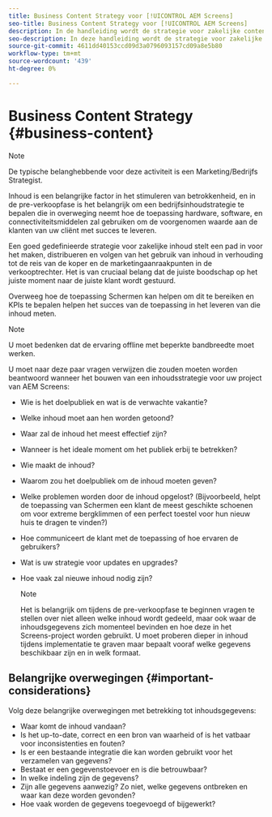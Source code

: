 ```yaml
---
title: Business Content Strategy voor [!UICONTROL AEM Screens]
seo-title: Business Content Strategy voor [!UICONTROL AEM Screens]
description: In de handleiding wordt de strategie voor zakelijke content beschreven
seo-description: In deze handleiding wordt de strategie voor zakelijke content beschreven
source-git-commit: 4611dd40153ccd09d3a0796093157cd09a8e5b80
workflow-type: tm+mt
source-wordcount: '439'
ht-degree: 0%

---
```



# Business Content Strategy {#business-content}

>[!NOTE]
>
>De typische belanghebbende voor deze activiteit is een Marketing/Bedrijfs Strategist.

Inhoud is een belangrijke factor in het stimuleren van betrokkenheid, en in de pre-verkoopfase is het belangrijk om een bedrijfsinhoudstrategie te bepalen die in overweging neemt hoe de toepassing hardware, software, en connectiviteitsmiddelen zal gebruiken om de voorgenomen waarde aan de klanten van uw cliënt met succes te leveren.

Een goed gedefinieerde strategie voor zakelijke inhoud stelt een pad in voor het maken, distribueren en volgen van het gebruik van inhoud in verhouding tot de reis van de koper en de marketingaanraakpunten in de verkooptrechter. Het is van cruciaal belang dat de juiste boodschap op het juiste moment naar de juiste klant wordt gestuurd.

Overweeg hoe de toepassing Schermen kan helpen om dit te bereiken en KPIs te bepalen helpen het succes van de toepassing in het leveren van die inhoud meten.

>[!NOTE]
>
>U moet bedenken dat de ervaring offline met beperkte bandbreedte moet werken.

U moet naar deze paar vragen verwijzen die zouden moeten worden beantwoord wanneer het bouwen van een inhoudsstrategie voor uw project van AEM Screens:

* Wie is het doelpubliek en wat is de verwachte vakantie?
* Welke inhoud moet aan hen worden getoond?
* Waar zal de inhoud het meest effectief zijn?
* Wanneer is het ideale moment om het publiek erbij te betrekken?
* Wie maakt de inhoud?
* Waarom zou het doelpubliek om de inhoud moeten geven?
* Welke problemen worden door de inhoud opgelost? (Bijvoorbeeld, helpt de toepassing van Schermen een klant de meest geschikte schoenen om voor extreme bergklimmen of een perfect toestel voor hun nieuw huis te dragen te vinden?)
* Hoe communiceert de klant met de toepassing of hoe ervaren de gebruikers?
* Wat is uw strategie voor updates en upgrades?
* Hoe vaak zal nieuwe inhoud nodig zijn?

   >[!NOTE]
   >
   >Het is belangrijk om tijdens de pre-verkoopfase te beginnen vragen te stellen over niet alleen welke inhoud wordt gedeeld, maar ook waar de inhoudsgegevens zich momenteel bevinden en hoe deze in het Screens-project worden gebruikt. U moet proberen dieper in inhoud tijdens implementatie te graven maar bepaalt vooraf welke gegevens beschikbaar zijn en in welk formaat.

## Belangrijke overwegingen {#important-considerations}

Volg deze belangrijke overwegingen met betrekking tot inhoudsgegevens:

* Waar komt de inhoud vandaan?
* Is het up-to-date, correct en een bron van waarheid of is het vatbaar voor inconsistenties en fouten?
* Is er een bestaande integratie die kan worden gebruikt voor het verzamelen van gegevens?
* Bestaat er een gegevenstoevoer en is die betrouwbaar?
* In welke indeling zijn de gegevens?
* Zijn alle gegevens aanwezig? Zo niet, welke gegevens ontbreken en waar kan deze worden gevonden?
* Hoe vaak worden de gegevens toegevoegd of bijgewerkt?
